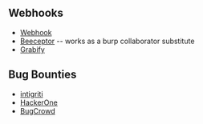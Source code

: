 ## Webhooks
- [Webhook](https://webhook.site/)
- [Beeceptor](https://beeceptor.com/) -- works as a burp collaborator substitute
- [Grabify](https://grabify.link/)


## Bug Bounties
* [intigriti](https://login.intigriti.com/)
* [HackerOne]()
* [BugCrowd]()
